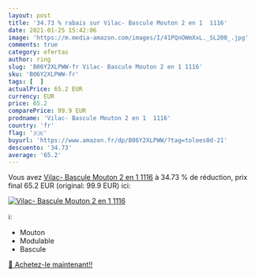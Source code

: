 ```yaml
---
layout: post
title: '34.73 % rabais sur Vilac- Bascule Mouton 2 en 1  1116'
date: 2021-01-25 15:42:06
image: 'https://m.media-amazon.com/images/I/41PQnOWmXxL._SL200_.jpg'
comments: true
category: ofertas
author: ring
slug: 'B06Y2XLPWW-fr Vilac- Bascule Mouton 2 en 1 1116'
sku: 'B06Y2XLPWW-fr'
tags: [  ]
actualPrice: 65.2 EUR
currency: EUR
price: 65.2
comparePrice: 99.9 EUR
prodname: 'Vilac- Bascule Mouton 2 en 1  1116'
country: 'fr'
flag: '🇫🇷'
buyurl: 'https://www.amazon.fr/dp/B06Y2XLPWW/?tag=tolees0d-21'
descuento: '34.73'
average: '65.2'
---
```


Vous avez [Vilac- Bascule Mouton 2 en 1  1116](https://www.amazon.fr/dp/B06Y2XLPWW/?tag=tolees0d-21)  à  34.73 % de réduction, prix final  65.2 EUR (original: 99.9 EUR) ici:

[![Vilac- Bascule Mouton 2 en 1  1116](https://m.media-amazon.com/images/I/41PQnOWmXxL._SL200_.jpg)](https://www.amazon.fr/dp/B06Y2XLPWW/?tag=tolees0d-21)

ℹ️:

- Mouton
- Modulable
- Bascule

[🛒 Achetez-le maintenant!!](https://www.amazon.fr/dp/B06Y2XLPWW/?tag=tolees0d-21)
